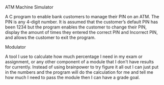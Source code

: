 
ATM Machine Simulator

A C program to enable bank customers to manage their PIN on an ATM. The
PIN is any 4-digit number. It is assumed that the customer’s default PIN has been 1234 but the
program enables the customer to change their PIN, display the amount of times they entered the 
correct PIN and Incorrect PIN, and allows the customer to exit the program.



Modulator

A tool I use to calculate how much percentage I need in my exam or assignment, or any other
component of a module that I don't have results for currently.  Instead of using brainpower to try figure it
all out I can just put in the numbers and the program will do the calculation for me and tell me how much I
need to pass the module then I can have a grade goal.

